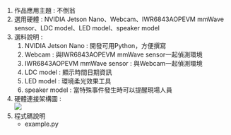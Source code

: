 1. 作品應用主題 : 不倒翁
2. 選用硬體 : NVIDIA Jetson Nano、Webcam、IWR6843AOPEVM mmWave sensor、LDC model、LED model、speaker model
3. 選料說明 : 
    1. NVIDIA Jetson Nano : 開發可用Python，方便撰寫
    2. Webcam : 與IWR6843AOPEVM mmWave sensor一起偵測環境
    3. IWR6843AOPEVM mmWave sensor : 與Webcam一起偵測環境
    4. LDC model : 顯示時間日期資訊
    5. LED model : 環境柔光效果工具
    6. speaker model : 當特殊事件發生時可以提醒現場人員
4. 硬體連接架構圖 :  <br/>
    ![](https://firebasestorage.googleapis.com/v0/b/fast-mariner-312118.appspot.com/o/picture%2F6D4930CD-6CAE-4923-92D5-DE10729988C6.jpg?alt=media&token=bdc0de6e-55b2-48b4-a100-5fe6080ec2ca)
5. 程式碼說明
    - example.py
